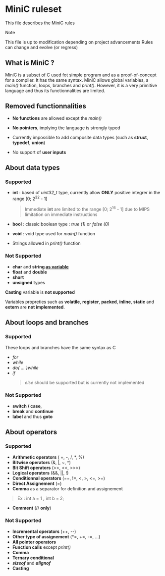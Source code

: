 # MiniC ruleset
This file describes the MiniC rules
> [!NOTE]
> This file is up to modification depending on project advancements
> Rules can change and evolve (or regress)

## What is MiniC ?
MiniC is a <u>subset of C</u> used fot simple program and as a proof-of-concept for a compiler. It has the same syntax.
MiniC allows global variables, a *main()* function, loops, branches and *print()*.
However, it is a very primitive language and thus its functionnalities are limited.

## Removed functionnalities
- **No functions** are allowed except the *main()*

 - **No pointers**, implying the language is strongly typed

- Currently impossible to add composite data types (such as **struct**, **typedef**, **union**)

- No support of **user inputs**

## About data types
### Supported
- **int** : based of *uint32_t* type, currently allow **ONLY** positive integrer in the range [0; 2<sup>32</sup> - 1]
	> Immediate **int** are limited to the range [0; 2<sup>16</sup> - 1] due to MIPS limitation on immediate instructions
	
- **bool** : classic boolean type : *true (1)* or *false (0)* 
- **void** : void type used for *main()* function
- Strings allowed in *print()* function

### Not Supported 
- **char** and **string <u>as variable</u>**
- **float** and **double**
- **short** 
- **unsigned** types

**Casting** variable is **not supported**

Variables propreties such as **volatile**, **register**, **packed**, **inline**, **static** and **extern** are **not implemented**.

## About loops and branches

### Supported 
These loops and branches have the same syntax as C
- *for*
- *while*
- *do{ ... }while*
- *if* 
	> *else* should be supported but is currently not implemented

### Not Supported 
- **switch / case**, 
- **break** and **continue**
- **label** and thus **goto**

## About operators
### Supported 
- **Arithmetic operators** ( +, -, /, *, %)
- **Bitwise operators**  (&, |, ~, ^)
- **Bit Shift operators** (>>, <<, >>>)
- **Logical operators** (&&, ||, !)
- **Conditionnal operators** (==, !=, <, >, <=, >=)
- **Direct Assignement** (=)
- **Comma** as a separator for definition and assignement 
> Ex : int a = 1 **,** int b = 2;
- **Comment** (// **only**)

### Not Supported 
- **Incremental operators** (++, --)
- **Other type of assignement** (*=, +=, -=, ...)
- **All pointer operators**
- **Function calls** except *print()*
- **Comma**
- **Ternary conditional**
- ***sizeof*** and ***alignof***
- **Casting**



